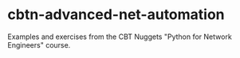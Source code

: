 # cbtn-advanced-net-automation

Examples and exercises from the CBT Nuggets "Python for Network Engineers" course.
